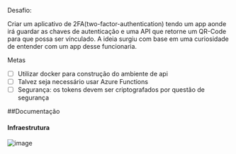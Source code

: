 Desafio: 

Criar um aplicativo de 2FA(two-factor-authentication) tendo um app aonde irá guardar as chaves de autenticação e uma API que retorne um QR-Code para que possa ser vínculado. A ideia surgiu com base em uma curiosidade de entender com um app desse funcionaria. 

Metas

- [ ]  Utilizar docker para construção do ambiente de api
- [ ]  Talvez seja necessário usar Azure Functions
- [ ]  Segurança: os tokens devem ser criptografados por questão de segurança

##Documentação

#### Infraestrutura
![image](https://github.com/VilasBoas1407/2fa/assets/29546480/59e8d23a-4b63-4456-b0a4-087b87f653be)
